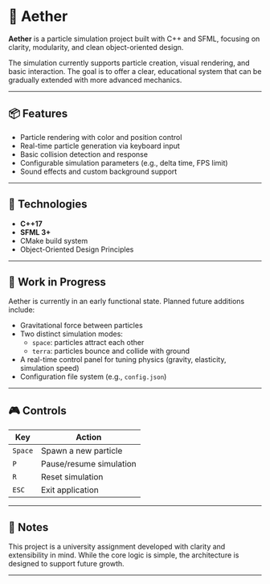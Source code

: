 # 🌌 Aether

**Aether** is a particle simulation project built with C++ and SFML, focusing on clarity, modularity, and clean object-oriented design.

The simulation currently supports particle creation, visual rendering, and basic interaction. The goal is to offer a clear, educational system that can be gradually extended with more advanced mechanics.

---

## 📦 Features

- Particle rendering with color and position control
- Real-time particle generation via keyboard input
- Basic collision detection and response
- Configurable simulation parameters (e.g., delta time, FPS limit)
- Sound effects and custom background support

---

## 🔧 Technologies

- **C++17**
- **SFML 3+**
- CMake build system
- Object-Oriented Design Principles

---

## 🚧 Work in Progress

Aether is currently in an early functional state. Planned future additions include:

- Gravitational force between particles
- Two distinct simulation modes:
  - `space`: particles attract each other
  - `terra`: particles bounce and collide with ground
- A real-time control panel for tuning physics (gravity, elasticity, simulation speed)
- Configuration file system (e.g., `config.json`)

---

## 🎮 Controls

| Key        | Action                        |
|------------|-------------------------------|
| `Space`    | Spawn a new particle          |
| `P`        | Pause/resume simulation       |
| `R`        | Reset simulation              |
| `ESC`      | Exit application              |

---

## 📌 Notes

This project is a university assignment developed with clarity and extensibility in mind. While the core logic is simple, the architecture is designed to support future growth.

---

